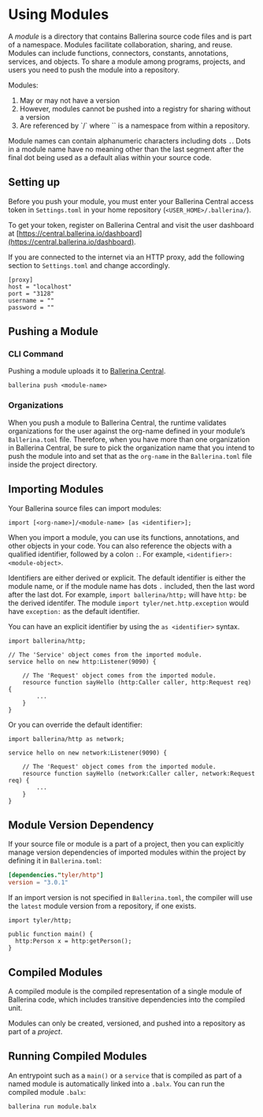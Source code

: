 # Using Modules

A *module* is a directory that contains Ballerina source code files and is part of a namespace. Modules facilitate collaboration, sharing, and reuse. Modules can include functions, connectors, constants, annotations, services, and objects. To share a module among programs, projects, and users you need to push the module into a repository.

Modules:

<ol>
<li>May or may not have a version</li>
<li>However, modules cannot be pushed into a registry for sharing without a version</li>
<li>Are referenced by `<org-name>/<module-name>` where `<org-name>` is a namespace from within a repository.</li>
</ol>

Module names can contain alphanumeric characters including dots `.`. Dots in a module name have no meaning other than the last segment after the final dot being used as a default alias within your source code.

## Setting up

Before you push your module, you must enter your Ballerina Central access token in `Settings.toml` in your home repository (`<USER_HOME>/.ballerina/`).

To get your token, register on Ballerina Central and visit the user dashboard at [https://central.ballerina.io/dashboard](https://central.ballerina.io/dashboard).

If you are connected to the internet via an HTTP proxy, add the following section to `Settings.toml` and change accordingly.

```
[proxy]
host = "localhost"
port = "3128"
username = ""
password = ""
```

## Pushing a Module

### CLI Command

Pushing a module uploads it to [Ballerina Central](https://central.ballerina.io/).

```
ballerina push <module-name>
```

### Organizations

When you push a module to Ballerina Central, the runtime validates organizations for the user against the org-name defined in your module’s `Ballerina.toml` file. Therefore, when you have more than one organization in Ballerina Central, be sure to pick the organization name that you intend to push the module into and set that as the `org-name` in the `Ballerina.toml` file inside the project directory.



## Importing Modules

Your Ballerina source files can import modules:

```ballerina
import [<org-name>]/<module-name> [as <identifier>];
```

When you import a module, you can use its functions, annotations, and other objects in your code. You can also reference the objects with a qualified identifier, followed by a colon `:`. For example, `<identifier>:<module-object>`.

Identifiers are either derived or explicit. The default identifier is either the module name, or if the module name has dots `.` included, then the last word after the last dot. For example, `import ballerina/http;` will have `http:` be the derived identifer. The module `import tyler/net.http.exception` would have `exception:` as the default identifier.

You can have an explicit identifier by using the `as <identifier>` syntax.

```ballerina
import ballerina/http;

// The 'Service' object comes from the imported module.
service hello on new http:Listener(9090) {

    // The 'Request' object comes from the imported module.
    resource function sayHello (http:Caller caller, http:Request req) {
        ...
    }
}
```

Or you can override the default identifier:
```ballerina
import ballerina/http as network;

service hello on new network:Listener(9090) {

    // The 'Request' object comes from the imported module.
    resource function sayHello (network:Caller caller, network:Request req) {
        ...
    }
}
```

## Module Version Dependency
If your source file or module is a part of a project, then you can explicitly manage version dependencies of imported modules within the project by defining it in `Ballerina.toml`:

```toml
[dependencies."tyler/http"]
version = "3.0.1"
```

If an import version is not specified in `Ballerina.toml`, the compiler will use the `latest` module version from a repository, if one exists.

```ballerina
import tyler/http;

public function main() {
  http:Person x = http:getPerson();
}
```

## Compiled Modules
A compiled module is the compiled representation of a single module of Ballerina code, which includes transitive dependencies into the compiled unit.

Modules can only be created, versioned, and pushed into a repository as part of a *project*.

## Running Compiled Modules
An entrypoint such as a `main()` or a `service` that is compiled as part of a named module is automatically linked into a `.balx`. You can run the compiled module `.balx`:

```bash
ballerina run module.balx
```



